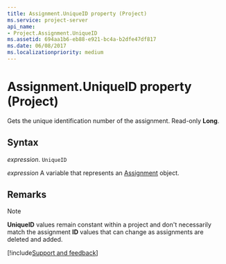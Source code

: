 ```yaml
---
title: Assignment.UniqueID property (Project)
ms.service: project-server
api_name:
- Project.Assignment.UniqueID
ms.assetid: 694aa1b6-eb88-e921-bc4a-b2dfe47df817
ms.date: 06/08/2017
ms.localizationpriority: medium
---
```



# Assignment.UniqueID property (Project)

Gets the unique identification number of the assignment. Read-only **Long**.


## Syntax

_expression_. `UniqueID`

_expression_ A variable that represents an [Assignment](./Project.Assignment.md) object.


## Remarks




> [!NOTE] 
> **UniqueID** values remain constant within a project and don't necessarily match the assignment **ID** values that can change as assignments are deleted and added.

[!include[Support and feedback](~/includes/feedback-boilerplate.md)]